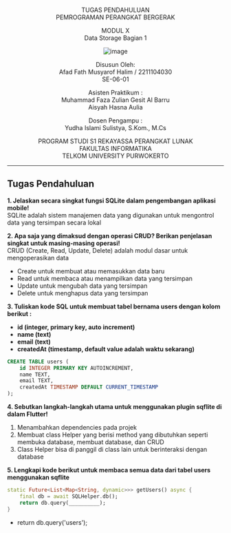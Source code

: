 <div align="center">

TUGAS PENDAHULUAN
<br>
PEMROGRAMAN PERANGKAT BERGERAK

MODUL X
<br>
Data Storage Bagian 1

![image](https://lac.telkomuniversity.ac.id/wp-content/uploads/2021/01/cropped-1200px-Telkom_University_Logo.svg-270x270.png)

Disusun Oleh:
<br>
Afad Fath Musyarof Halim / 2211104030
<br>
SE-06-01

Asisten Praktikum :
<br>
Muhammad Faza Zulian Gesit Al Barru
<br>
Aisyah Hasna Aulia

Dosen Pengampu :
<br>
Yudha Islami Sulistya, S.Kom., M.Cs

PROGRAM STUDI S1 REKAYASSA PERANGKAT LUNAK
<br>
FAKULTAS INFORMATIKA 
<br>
TELKOM UNIVERSITY PURWOKERTO

</div>

---

## Tugas Pendahuluan

**1. Jelaskan secara singkat fungsi SQLite dalam pengembangan aplikasi mobile!**
<br> SQLite adalah sistem manajemen data yang digunakan untuk mengontrol data yang tersimpan secara lokal

**2. Apa saja yang dimaksud dengan operasi CRUD? Berikan penjelasan singkat untuk masing-masing operasi!**
<br> CRUD (Create, Read, Update, Delete) adalah modul dasar untuk mengoperasikan data

- Create untuk membuat atau memasukkan data baru
- Read untuk membaca atau menampilkan data yang tersimpan
- Update untuk mengubah data yang tersimpan
- Delete untuk menghapus data yang tersimpan

**3. Tuliskan kode SQL untuk membuat tabel bernama users dengan kolom berikut :**
- **id (integer, primary key, auto increment)**
- **name (text)**
- **email (text)**
- **createdAt (timestamp, default value adalah waktu sekarang)**

```sql
CREATE TABLE users (
	id INTEGER PRIMARY KEY AUTOINCREMENT,
	name TEXT,
	email TEXT,
	createdAt TIMESTAMP DEFAULT CURRENT_TIMESTAMP
);
```

**4. Sebutkan langkah-langkah utama untuk menggunakan plugin sqflite di dalam Flutter!**
1. Menambahkan dependencies pada projek
2. Membuat class Helper yang berisi method yang dibutuhkan seperti membuka database, membuat database, dan CRUD
3. Class Helper bisa di panggil di class lain untuk berinteraksi dengan database

**5. Lengkapi kode berikut untuk membaca semua data dari tabel users menggunakan sqflite**

```dart
static Future<List<Map<String, dynamic>>> getUsers() async {
	final db = await SQLHelper.db();
	return db.query(__________);
}
```
- return db.query('users');
